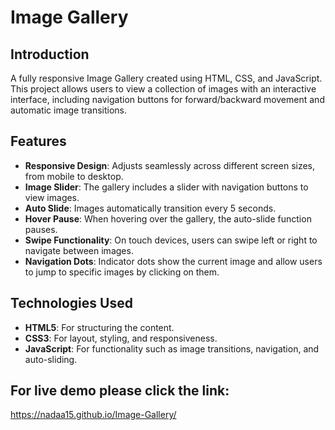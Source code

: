 # Image Gallery

## Introduction
A fully responsive Image Gallery created using HTML, CSS, and JavaScript. This project allows users to view a collection of images with an interactive interface, including navigation buttons for forward/backward movement and automatic image transitions.

## Features
- **Responsive Design**: Adjusts seamlessly across different screen sizes, from mobile to desktop.
- **Image Slider**: The gallery includes a slider with navigation buttons to view images.
- **Auto Slide**: Images automatically transition every 5 seconds.
- **Hover Pause**: When hovering over the gallery, the auto-slide function pauses.
- **Swipe Functionality**: On touch devices, users can swipe left or right to navigate between images.
- **Navigation Dots**: Indicator dots show the current image and allow users to jump to specific images by clicking on them.

## Technologies Used
- **HTML5**: For structuring the content.
- **CSS3**: For layout, styling, and responsiveness.
- **JavaScript**: For functionality such as image transitions, navigation, and auto-sliding.


## For live demo please click the link:
<https://nadaa15.github.io/Image-Gallery/>
